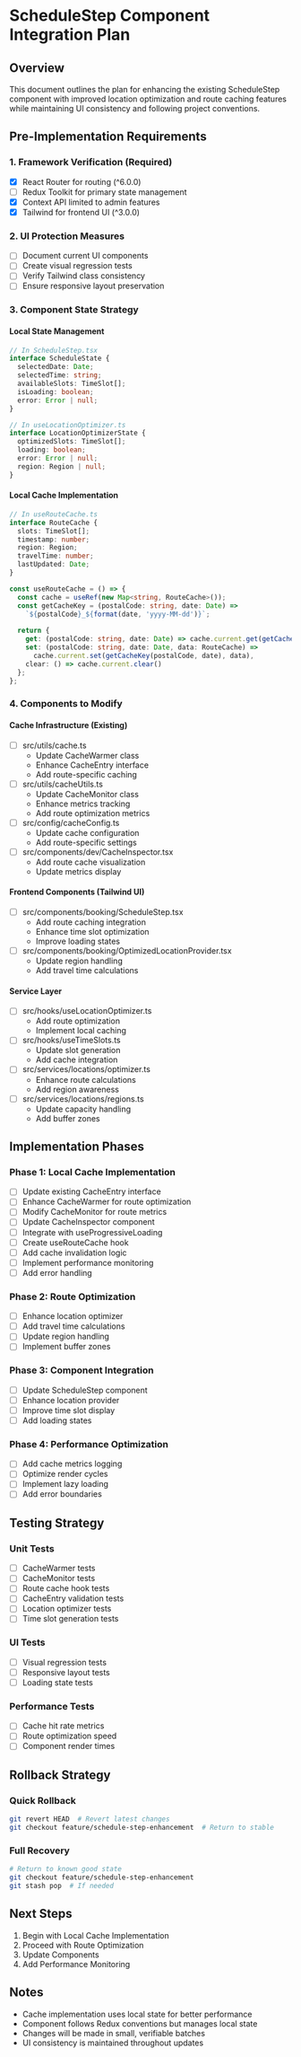 # ScheduleStep Component Integration Plan

## Overview
This document outlines the plan for enhancing the existing ScheduleStep component with improved location optimization and route caching features while maintaining UI consistency and following project conventions.

## Pre-Implementation Requirements

### 1. Framework Verification (Required)
- [x] React Router for routing (^6.0.0)
- [ ] Redux Toolkit for primary state management
- [x] Context API limited to admin features
- [x] Tailwind for frontend UI (^3.0.0)

### 2. UI Protection Measures
- [ ] Document current UI components
- [ ] Create visual regression tests
- [ ] Verify Tailwind class consistency
- [ ] Ensure responsive layout preservation

### 3. Component State Strategy
#### Local State Management
```typescript
// In ScheduleStep.tsx
interface ScheduleState {
  selectedDate: Date;
  selectedTime: string;
  availableSlots: TimeSlot[];
  isLoading: boolean;
  error: Error | null;
}

// In useLocationOptimizer.ts
interface LocationOptimizerState {
  optimizedSlots: TimeSlot[];
  loading: boolean;
  error: Error | null;
  region: Region | null;
}
```

#### Local Cache Implementation
```typescript
// In useRouteCache.ts
interface RouteCache {
  slots: TimeSlot[];
  timestamp: number;
  region: Region;
  travelTime: number;
  lastUpdated: Date;
}

const useRouteCache = () => {
  const cache = useRef(new Map<string, RouteCache>());
  const getCacheKey = (postalCode: string, date: Date) => 
    `${postalCode}_${format(date, 'yyyy-MM-dd')}`;
  
  return {
    get: (postalCode: string, date: Date) => cache.current.get(getCacheKey(postalCode, date)),
    set: (postalCode: string, date: Date, data: RouteCache) => 
      cache.current.set(getCacheKey(postalCode, date), data),
    clear: () => cache.current.clear()
  };
};
```

### 4. Components to Modify

#### Cache Infrastructure (Existing)
- [ ] src/utils/cache.ts
  - Update CacheWarmer class
  - Enhance CacheEntry interface
  - Add route-specific caching
- [ ] src/utils/cacheUtils.ts
  - Update CacheMonitor class
  - Enhance metrics tracking
  - Add route optimization metrics
- [ ] src/config/cacheConfig.ts
  - Update cache configuration
  - Add route-specific settings
- [ ] src/components/dev/CacheInspector.tsx
  - Add route cache visualization
  - Update metrics display

#### Frontend Components (Tailwind UI)
- [ ] src/components/booking/ScheduleStep.tsx
  - Add route caching integration
  - Enhance time slot optimization
  - Improve loading states
- [ ] src/components/booking/OptimizedLocationProvider.tsx
  - Update region handling
  - Add travel time calculations

#### Service Layer
- [ ] src/hooks/useLocationOptimizer.ts
  - Add route optimization
  - Implement local caching
- [ ] src/hooks/useTimeSlots.ts
  - Update slot generation
  - Add cache integration
- [ ] src/services/locations/optimizer.ts
  - Enhance route calculations
  - Add region awareness
- [ ] src/services/locations/regions.ts
  - Update capacity handling
  - Add buffer zones

## Implementation Phases

### Phase 1: Local Cache Implementation
- [ ] Update existing CacheEntry interface
- [ ] Enhance CacheWarmer for route optimization
- [ ] Modify CacheMonitor for route metrics
- [ ] Update CacheInspector component
- [ ] Integrate with useProgressiveLoading
- [ ] Create useRouteCache hook
- [ ] Add cache invalidation logic
- [ ] Implement performance monitoring
- [ ] Add error handling

### Phase 2: Route Optimization
- [ ] Enhance location optimizer
- [ ] Add travel time calculations
- [ ] Update region handling
- [ ] Implement buffer zones

### Phase 3: Component Integration
- [ ] Update ScheduleStep component
- [ ] Enhance location provider
- [ ] Improve time slot display
- [ ] Add loading states

### Phase 4: Performance Optimization
- [ ] Add cache metrics logging
- [ ] Optimize render cycles
- [ ] Implement lazy loading
- [ ] Add error boundaries

## Testing Strategy
### Unit Tests
- [ ] CacheWarmer tests
- [ ] CacheMonitor tests
- [ ] Route cache hook tests
- [ ] CacheEntry validation tests
- [ ] Location optimizer tests
- [ ] Time slot generation tests

### UI Tests
- [ ] Visual regression tests
- [ ] Responsive layout tests
- [ ] Loading state tests

### Performance Tests
- [ ] Cache hit rate metrics
- [ ] Route optimization speed
- [ ] Component render times

## Rollback Strategy
### Quick Rollback
```bash
git revert HEAD  # Revert latest changes
git checkout feature/schedule-step-enhancement  # Return to stable
```

### Full Recovery
```bash
# Return to known good state
git checkout feature/schedule-step-enhancement
git stash pop  # If needed
```

## Next Steps
1. Begin with Local Cache Implementation
2. Proceed with Route Optimization
3. Update Components
4. Add Performance Monitoring

## Notes
- Cache implementation uses local state for better performance
- Component follows Redux conventions but manages local state
- Changes will be made in small, verifiable batches
- UI consistency is maintained throughout updates
